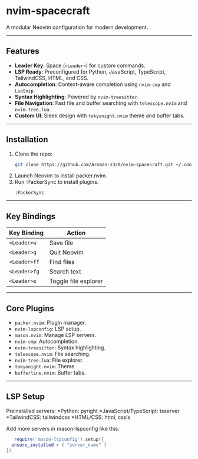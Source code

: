 # **nvim-spacecraft**  
A modular Neovim configuration for modern development.  

---

## **Features**  
- **Leader Key**: Space (`<Leader>`) for custom commands.  
- **LSP Ready**: Preconfigured for Python, JavaScript, TypeScript, TailwindCSS, HTML, and CSS.  
- **Autocompletion**: Context-aware completion using `nvim-cmp` and `LuaSnip`.  
- **Syntax Highlighting**: Powered by `nvim-treesitter`.  
- **File Navigation**: Fast file and buffer searching with `telescope.nvim` and `nvim-tree.lua`.  
- **Custom UI**: Sleek design with `tokyonight.nvim` theme and buffer tabs.  

---

## **Installation**  
1. Clone the repo:  
   ```bash
   git clone https://github.com/Armaan-z3r0/nvim-spacecraft.git ~/.config/nvim
2. Launch Neovim to install packer.nvim.
3. Run :PackerSync to install plugins.
   ```nvim
   :PackerSync
   ```
   
---

## **Key Bindings**
|Key Binding | Action |
| --- | --- |
| `<Leader>w` | Save file |
| `<Leader>q` | Quit Neovim |
| `<Leader>ff` | Find files |
| `<Leader>fg` | Search text |
| `<Leader>e` | Toggle file explorer |

---

## **Core Plugins**
* `packer.nvim`: Plugin manager.
* `nvim-lspconfig`: LSP setup.
* `mason.nvim`: Manage LSP servers.
* `nvim-cmp`: Autocompletion.
* `nvim-treesitter`: Syntax highlighting.
* `telescope.nvim`: File searching.
* `nvim-tree.lua`: File explorer.
* `tokyonight.nvim`: Theme.
* `bufferline.nvim`: Buffer tabs.

---

## **LSP Setup**
Preinstalled servers:
*Python: pyright
*JavaScript/TypeScript: tsserver
*TailwindCSS: tailwindcss
*HTML/CSS: html, cssls

Add more servers in mason-lspconfig like this:
```lua
   require('mason-lspconfig').setup({
  ensure_installed = { "server_name" }
})
```

